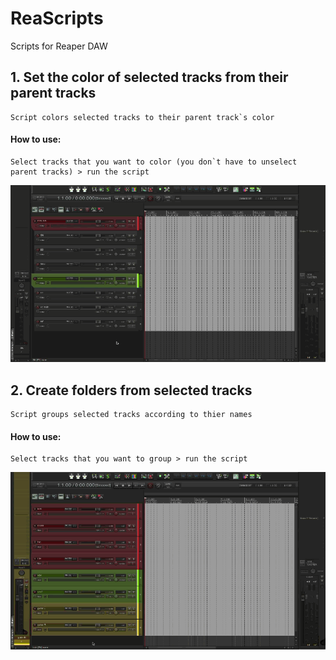 # ReaScripts
Scripts for Reaper DAW

## 1. Set the color of selected tracks from their parent tracks
    Script colors selected tracks to their parent track`s color
   #### How to use:
    Select tracks that you want to color (you don`t have to unselect parent tracks) > run the script 
    
![Alt Text](https://github.com/jmieszkowski/ReaScripts/blob/master/gifs/set_track_color_github.gif)
        


      
      
      

## 2. Create folders from selected tracks 
    Script groups selected tracks according to thier names
   #### How to use:
    Select tracks that you want to group > run the script
     
![Alt Text](https://github.com/jmieszkowski/ReaScripts/blob/master/gifs/create_folder_github.gif)
